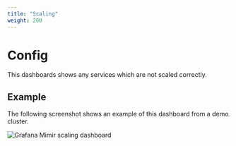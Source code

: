 ```yaml
---
title: "Scaling"
weight: 200
---
```


# Config

This dashboards shows any services which are not scaled correctly.

## Example

The following screenshot shows an example of this dashboard from a demo cluster.

![Grafana Mimir scaling dashboard](../../../../images/dashboards/mimir-scaling.png)
